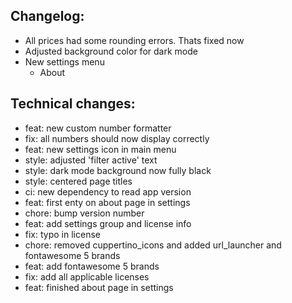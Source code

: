 ## Changelog:
- All prices had some rounding errors. Thats fixed now
- Adjusted background color for dark mode
- New settings menu
  - About


## Technical changes:
- feat: new custom number formatter
- fix: all numbers should now display correctly
- feat: new settings icon in main menu
- style: adjusted 'filter active' text
- style: dark mode background now fully black
- style: centered page titles
- ci: new dependency to read app version
- feat: first enty on about page in settings
- chore: bump version number
- feat: add settings group and license info
- fix: typo in license
- chore: removed cuppertino_icons and added url_launcher and fontawesome 5 brands
- feat: add fontawesome 5 brands
- fix: add all applicable licenses
- feat: finished about page in settings